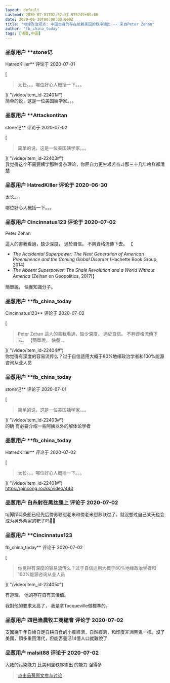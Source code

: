 ```yaml
---
layout: default
Lastmod: 2020-07-01T02:52:51.576249+00:00
date: 2020-06-30T00:00:00.000Z
title: "地缘政治观点: 中国自身的存在依赖美国的秩序输出 -- 来自Peter Zehan"
author: "fb_china_today"
tags: [诸夏,中国]
---
```




            
### 品葱用户 **stone记 
HatredKiller** 评论于 2020-07-01
        
[

> 太长。。。哪位好心人概括一下。。。

]( "/video/item_id-22401#")  
简单的说，这是一位美国姨学家。。。
        


            
### 品葱用户 **Attackontitan 
stone记** 评论于 2020-07-02
        
[

> 简单的说，这是一位美国姨学家。。。

]( "/video/item_id-22403#")  
我觉得这个不需要姨学那种复杂理论，你匪自力更生艰苦奋斗那三十几年啥样都清楚
        


            
### 品葱用户 **HatredKiller** 评论于 2020-06-30
        
太长。。。  
  
哪位好心人概括一下。。。
        


            
### 品葱用户 **Cincinnatus123** 评论于 2020-07-02
        
Peter Zehan   
  
  
這人的書我看過，缺少深度， 過於自信。 不夠資格流傳下去。 【  

*   _The Accidental Superpower: The Next Generation of American Preeminence and the Coming Global Disorder_ (Hachette Book Group, 2014)
*   _The Absent Superpower: The Shale Revolution and a World Without America_ (Zeihan on Geopolitics, 2017)】

  
  
  
簡單說， 快餐知識分子。
        


            
### 品葱用户 **fb_china_today 
Cincinnatus123** 评论于 2020-07-02
        
[

> Peter Zehan 這人的書我看過，缺少深度， 過於自信。 不夠資格流傳下去。 【簡單說， 快餐...

]( "/video/item_id-22404#")  
你觉得有深度的容易流传么？过于自信适用大概于80%地缘政治学者和100%能源咨询从业人员
        


            
### 品葱用户 **fb_china_today 
stone记** 评论于 2020-07-01
        
[

> 简单的说，这是一位美国姨学家。。。

]( "/video/item_id-22403#")  
的确 有必要介绍一些阿姨以外的解体论学者
        


            
### 品葱用户 **fb_china_today 
HatredKiller** 评论于 2020-07-02
        
[

> 太长。。。哪位好心人概括一下。。。

]( "/video/item_id-22401#")  
https://pincong.rocks/video/440
        


            
### 品葱用户 **白糸射在黑丝腿上** 评论于 2020-07-02
        
tg脚踩两条船已经先后傍苏联怼老米和傍老米怼苏联过了。就没想过自己某天也会成为另外两家的靶子吗🤔😋
        


            
### 品葱用户 **Cincinnatus123 
fb_china_today** 评论于 2020-07-02
        
[

> 你觉得有深度的容易流传么？过于自信适用大概于80%地缘政治学者和100%能源咨询从业人员

]( "/video/item_id-22405#")  
  
有道理。 他的存在自有其價值。  
  
  
我對他的要求太高了， 我是拿Tocqueville做標準的。
        


            
### 品葱用户 **四邑漁農牧工商總會** 评论于 2020-07-02
        
支國幾千年自給自足自耕自食的小農經濟，自然經濟，和印度非洲黑鬼一樣。沒了美國，頂多重回清代，但能否養活14億人口就難說了
        


            
### 品葱用户 **malsit88** 评论于 2020-07-02
        
大陆的污染能力 比美利坚秩序输出 的能力 强得多
        






> [点击品葱原文参与讨论](https://pincong.rocks/video/id-2448__sort_key-agree_count__sort-DESC)

